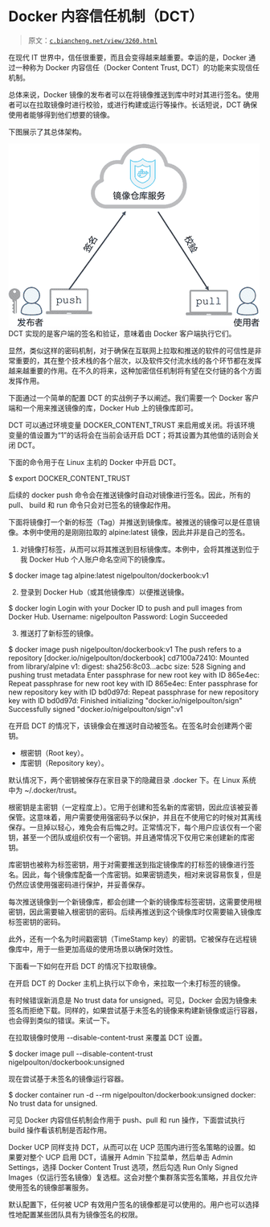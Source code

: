 # Docker 内容信任机制（DCT）

> 原文：[`c.biancheng.net/view/3260.html`](http://c.biancheng.net/view/3260.html)

在现代 IT 世界中，信任很重要，而且会变得越来越重要。幸运的是，Docker 通过一种称为 Docker 内容信任（Docker Content Trust, DCT）的功能来实现信任机制。

总体来说，Docker 镜像的发布者可以在将镜像推送到库中时对其进行签名。使用者可以在拉取镜像时进行校验，或进行构建或运行等操作。长话短说，DCT 确保使用者能够得到他们想要的镜像。

下图展示了其总体架构。

![DCT 总体架构](img/1a6fe939d8167324ff4a863b5f20cca2.png)
DCT 实现的是客户端的签名和验证，意味着由 Docker 客户端执行它们。

显然，类似这样的密码机制，对于确保在互联网上拉取和推送的软件的可信性是非常重要的，其在整个技术栈的各个层次，以及软件交付流水线的各个环节都在发挥越来越重要的作用。在不久的将来，这种加密信任机制将有望在交付链的各个方面发挥作用。

下面通过一个简单的配置 DCT 的实战例子予以阐述。我们需要一个 Docker 客户端和一个用来推送镜像的库，Docker Hub 上的镜像库即可。

DCT 可以通过环境变量 DOCKER_CONTENT_TRUST 来启用或关闭。将该环境变量的值设置为“1”的话将会在当前会话开启 DCT；将其设置为其他值的话则会关闭 DCT。

下面的命令用于在 Linux 主机的 Docker 中开启 DCT。

$ export DOCKER_CONTENT_TRUST

后续的 docker push 命令会在推送镜像时自动对镜像进行签名。因此，所有的 pull、 build 和 run 命令只会对已签名的镜像起作用。

下面将镜像打一个新的标签（Tag）并推送到镜像库。被推送的镜像可以是任意镜像。本例中使用的是刚刚拉取的 alpine:latest 镜像，因此并非是自己的签名。

1) 对镜像打标签，从而可以将其推送到目标镜像库。本例中，会将其推送到位于我 Docker Hub 个人账户命名空间下的镜像库。

$ docker image tag alpine:latest nigelpoulton/dockerbook:v1

2) 登录到 Docker Hub（或其他镜像库）以便推送镜像。

$ docker login
Login with your Docker ID to push and pull images from Docker Hub.
Username: nigelpoulton
Password:
Login Succeeded

3) 推送打了新标签的镜像。

$ docker image push nigelpoulton/dockerbook:v1
The push refers to a repository [docker.io/nigelpoulton/dockerbook]
cd7100a72410: Mounted from library/alpine
v1: digest: sha256:8c03...acbc size: 528
Signing and pushing trust metadata
<Snip>
Enter passphrase for new root key with ID 865e4ec:
Repeat passphrase for new root key with ID 865e4ec:
Enter passphrase for new repository key with ID bd0d97d:
Repeat passphrase for new repository key with ID bd0d97d:
Finished initializing "docker.io/nigelpoulton/sign"
Successfully signed "docker.io/nigelpoulton/sign":v1

在开启 DCT 的情况下，该镜像会在推送时自动被签名。在签名时会创建两个密钥。

*   根密钥（Root key）。
*   库密钥（Repository key）。

默认情况下，两个密钥被保存在家目录下的隐藏目录 .docker 下。在 Linux 系统中为 ~/.docker/trust。

根密钥是主密钥（一定程度上）。它用于创建和签名新的库密钥，因此应该被妥善保管。这意味着，用户需要使用强密码予以保护，并且在不使用它的时候对其离线保存。一旦掉以轻心，难免会有后悔之时。正常情况下，每个用户应该仅有一个密钥，甚至一个团队或组织仅有一个密钥。并且通常情况下仅用它来创建新的库密钥。

库密钥也被称为标签密钥，用于对需要推送到指定镜像库的打标签的镜像进行签名。因此，每个镜像库配备一个库密钥。如果密钥遗失，相对来说容易恢复，但是仍然应该使用强密码进行保护，并妥善保存。

每次推送镜像到一个新镜像库，都会创建一个新的镜像库标签密钥，这需要使用根密钥，因此需要输入根密钥的密码。后续再推送到这个镜像库时仅需要输入镜像库标签密钥的密码。

此外，还有一个名为时间戳密钥（TimeStamp key）的密钥。它被保存在远程镜像库中，用于一些更加高级的使用场景以确保时效性。

下面看一下如何在开启 DCT 的情况下拉取镜像。

在开启 DCT 的 Docker 主机上执行以下命令，来拉取一个未打标签的镜像。

有时候错误新消息是 No trust data for unsigned。可见，Docker 会因为镜像未签名而拒绝下载。同样的，如果尝试基于未签名的镜像来构建新镜像或运行容器，也会得到类似的错误。来试一下。

在拉取镜像时使用 --disable-content-trust 来覆盖 DCT 设置。

$ docker image pull --disable-content-trust nigelpoulton/dockerbook:unsigned

现在尝试基于未签名的镜像运行容器。

$ docker container run -d --rm nigelpoulton/dockerbook:unsigned
docker: No trust data for unsigned.

可见 Docker 内容信任机制会作用于 push、pull 和 run 操作，下面尝试执行 build 操作看该机制是否起作用。

Docker UCP 同样支持 DCT，从而可以在 UCP 范围内进行签名策略的设置。如果要对整个 UCP 启用 DCT，请展开 Admin 下拉菜单，然后单击 Admin Settings，选择 Docker Content Trust 选项，然后勾选 Run Only Signed Images（仅运行签名镜像）复选框。这会对整个集群落实签名策略，并且仅允许使用签名的镜像部署服务。

默认配置下，任何被 UCP 有效用户签名的镜像都是可以使用的。用户也可以选择性地配置某些团队具有为镜像签名的权限。